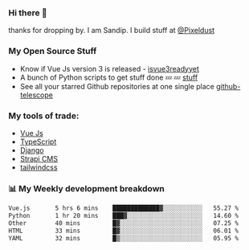 ### Hi there 👋

thanks for dropping by.
I am Sandip. I build stuff at [@Pixeldust](github.com/pixeldust-in/)

###  **My Open Source Stuff**

 - Know if Vue Js version 3 is released -  [isvue3readyyet](https://github.com/sandiprb/isvue3readyyet)
 - A bunch of Python scripts to get stuff done 💤 💤 [stuff](https://github.com/sandiprb/stuff)
 - See all your starred Github repositories at one single place [github-telescope](https://github.com/sandiprb/github-telescope)



###  **My tools of trade:**
 - [Vue Js](https://github.com/vuejs/vue/)
 - [TypeScript](https://github.com/microsoft/TypeScript)
 - [Django](github.com/django/django)
 - [Strapi CMS](github.com/strapi/strapi)
 - [tailwindcss](https://github.com/tailwindlabs/tailwindcss)


###  📊 **My Weekly development breakdown**
<!--START_SECTION:waka-->

```txt
Vue.js       5 hrs 6 mins    █████████████▓░░░░░░░░░░░   55.27 %
Python       1 hr 20 mins    ███▓░░░░░░░░░░░░░░░░░░░░░   14.60 %
Other        40 mins         █▓░░░░░░░░░░░░░░░░░░░░░░░   07.25 %
HTML         33 mins         █▓░░░░░░░░░░░░░░░░░░░░░░░   06.01 %
YAML         32 mins         █▒░░░░░░░░░░░░░░░░░░░░░░░   05.95 %
```

<!--END_SECTION:waka-->
